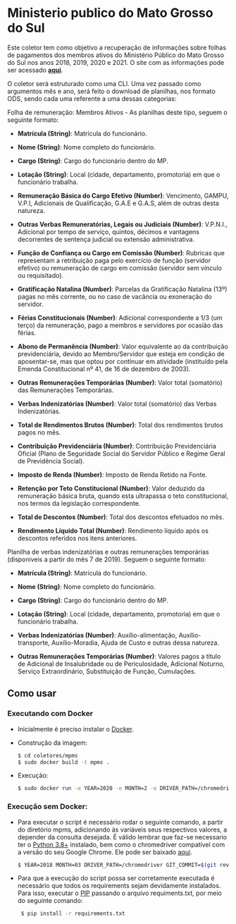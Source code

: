# Ministerio publico do Mato Grosso do Sul

Este coletor tem como objetivo a recuperação de informações sobre folhas de pagamentos dos membros ativos do Ministério Público do Mato Grosso do Sul nos anos 2018, 2019, 2020 e 2021. O site com as informações pode ser acessado **[aqui](https://transparencia.mpms.mp.br/QvAJAXZfc/opendoc.htm?document=portaltransparencia%5Cportaltransparencia.qvw&lang=pt-BR&host=QVS%40srv-1645&anonymous=true)**.

O coletor será estruturado como uma CLI. Uma vez passado como argumentos mês e ano, será feito o download de planilhas, nos formato ODS, sendo cada uma referente a uma dessas categorias:

Folha de remuneração: Membros Ativos - As planilhas deste tipo, seguem o seguinte formato:

- **Matrícula (String)**: Matrícula do funcionário.
- **Nome (String)**: Nome completo do funcionário.
- **Cargo (String)**: Cargo do funcionário dentro do MP.
- **Lotação (String)**: Local (cidade, departamento, promotoria) em que o funcionário trabalha.
- **Remuneração Básica do Cargo Efetivo (Number)**: Vencimento, GAMPU, V.P.I, Adicionais de Qualificação, G.A.E e G.A.S, além de outras desta natureza.
- **Outras Verbas Remuneratórias, Legais ou Judiciais (Number)**:  V.P.N.I., Adicional por tempo de serviço, quintos, décimos e vantagens decorrentes de sentença judicial ou extensão administrativa.
- **Função de Confiança ou Cargo em Comissão (Number)**: Rubricas que representam a retribuição paga pelo exercício de função (servidor efetivo) ou remuneração de cargo em comissão (servidor sem vínculo ou requisitado).
- **Gratificação Natalina (Number)**:  Parcelas da Gratificação Natalina (13º) pagas no mês corrente, ou no caso de vacância ou exoneração do servidor.
- **Férias Constitucionais (Number)**: Adicional correspondente a 1/3 (um terço) da remuneração, pago a membros e servidores por ocasião das férias.
- **Abono de Permanência (Number)**: Valor equivalente ao da contribuição previdenciária, devido ao Membro/Servidor que esteja em condição de aposentar-se, mas que optou por continuar em atividade (instituído pela Emenda Constitucional nº 41, de 16 de dezembro de 2003).
- **Outras Remunerações Temporárias (Number)**: Valor total (somatório) das Remunerações Temporárias.

- **Verbas Indenizatórias (Number)**:  Valor total (somatório) das Verbas Indenizatórias.

- **Total de Rendimentos Brutos (Number)**: Total dos rendimentos brutos pagos no mês.
- **Contribuição Previdenciária (Number)**: Contribuição Previdenciária Oficial (Plano de Seguridade Social do Servidor Público e Regime Geral de Previdência Social).
- **Imposto de Renda (Number)**: Imposto de Renda Retido na Fonte.
- **Retenção por Teto Constitucional (Number)**: Valor deduzido da remuneração básica bruta, quando esta ultrapassa o teto constitucional, nos termos da legislação correspondente.
- **Total de Descontos (Number)**: Total dos descontos efetuados no mês.
- **Rendimento Líquido Total (Number)**: Rendimento líquido após os descontos referidos nos itens anteriores.

Planilha de verbas indenizatórias e outras remunerações temporárias (disponiveis a partir do mês 7 de 2019). Seguem o seguinte formato:

- **Matrícula (String)**: Matrícula do funcionário.
- **Nome (String)**: Nome completo do funcionário.
- **Cargo (String)**: Cargo do funcionário dentro do MP.
- **Lotação (String)**: Local (cidade, departamento, promotoria) em que o funcionário trabalha.

- **Verbas Indenizatórias (Number)**: Auxílio-alimentação, Auxílio-transporte, Auxílio-Moradia, Ajuda de Custo e outras dessa natureza.

- **Outras Remunerações Temporárias (Number)**: Valores pagos a título de Adicional de Insalubridade ou de Periculosidade, Adicional Noturno, Serviço Extraordinário, Substituição de Função, Cumulações.

## Como usar

### Executando com Docker

 - Inicialmente é preciso instalar o [Docker](https://docs.docker.com/install/). 

 - Construção da imagem:

    ```sh
    $ cd coletores/mpms
    $ sudo docker build -t mpms .
    ```
 - Execução:
 
    ```sh
    $ sudo docker run -e YEAR=2020 -e MONTH=2 -e DRIVER_PATH=/chromedriver -e GIT_COMMIT=$(git rev-list -1 HEAD) mpms
    ```

### Execução sem Docker:

- Para executar o script é necessário rodar o seguinte comando, a partir do diretório mpms, adicionando às variáveis seus respectivos valores, a depender da consulta desejada. É válido lembrar que faz-se necessario ter o [Python 3.8+](https://www.python.org/downloads/) instalado, bem como o chromedriver compatível com a versão do seu Google Chrome. Ele pode ser baixado [aqui](https://chromedriver.chromium.org/downloads).
 
    ```sh
    $ YEAR=2018 MONTH=03 DRIVER_PATH=/chromedriver GIT_COMMIT=$(git rev-list -1 HEAD) python3 main.py
    ```
- Para que a execução do script possa ser corretamente executada é necessário que todos os requirements sejam devidamente instalados. Para isso, executar o [PIP](https://pip.pypa.io/en/stable/installing/) passando o arquivo requiments.txt, por meio do seguinte comando:
   
   ```sh
    $ pip install -r requirements.txt
   ```
